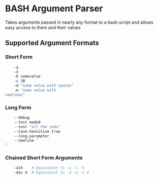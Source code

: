 # BASH Argument Parser

Takes arguments passed in nearly any format to a bash script and allows easy access to them and their values

## Supported Argument Formats

### Short Form

```bash
	-a
	-X
	-b somevalue
	-c 38
	-d "some value with spaces"
	-e "some value with
newlines"
```

### Long Form

```bash
	--debug
	--test mode0
	--test "all the code"
	--Case-Sensitive true
	--long-parameter
	--newline "
"
```

### Chained Short Form Arguments

```bash
	-aih	# Equivalent to -a -i -h
	-dav 4	# Equivalent to -d -a -v 4
```
